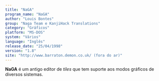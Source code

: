 ```yaml
---
title: "NaGA"
program_name: "NaGA"
author: "Louis Bontes"
group: "Naga Team e KanjiHack Translations"
category: "Gráficos"
platform: "MS-DOS"
system: "Vários"
language: "Inglês"
release_date: "25/04/1998"
version: "1.8"
site: "http://www.barraton.demon.co.uk/ (fora do ar)"
---
```

<b>NaGA</b> é um antigo editor de <i>tiles</i> que tem suporte aos modos gráficos de diversos sistemas.
